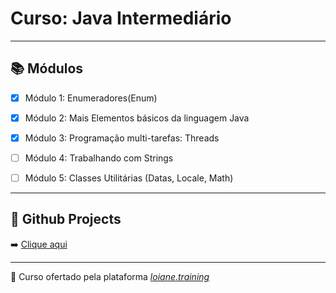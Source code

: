 # Curso: Java Intermediário 
---

## 📚 Módulos

 - [x] Módulo 1: Enumeradores(Enum)

 - [x] Módulo 2: Mais Elementos básicos da linguagem Java

 - [x] Módulo 3: Programação multi-tarefas: Threads

 - [ ] Módulo 4: Trabalhando com Strings
 
 - [ ] Módulo 5: Classes Utilitárias (Datas, Locale, Math)
---

## :pushpin:	Github Projects

➡️ [Clique aqui](https://github.com/brunadelmourosilva/womakerscode-java-intermediario/projects/1)

---

🦋 Curso ofertado pela plataforma [_loiane.training_](https://loiane.training/curso/java-intermediario)

